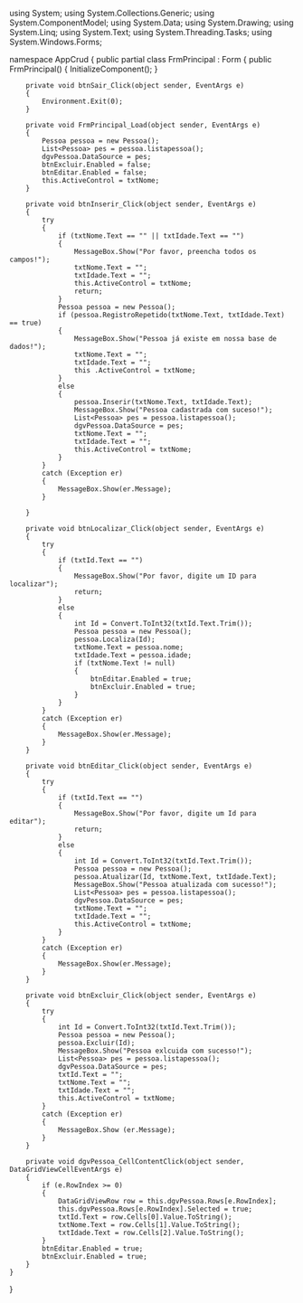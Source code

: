 using System;
using System.Collections.Generic;
using System.ComponentModel;
using System.Data;
using System.Drawing;
using System.Linq;
using System.Text;
using System.Threading.Tasks;
using System.Windows.Forms;

namespace AppCrud
{
    public partial class FrmPrincipal : Form
    {
        public FrmPrincipal()
        {
            InitializeComponent();
        }

        private void btnSair_Click(object sender, EventArgs e)
        {
            Environment.Exit(0);
        }

        private void FrmPrincipal_Load(object sender, EventArgs e)
        {
            Pessoa pessoa = new Pessoa();
            List<Pessoa> pes = pessoa.listapessoa();
            dgvPessoa.DataSource = pes;
            btnExcluir.Enabled = false; 
            btnEditar.Enabled = false;
            this.ActiveControl = txtNome;
        }

        private void btnInserir_Click(object sender, EventArgs e)
        {
            try 
            {
                if (txtNome.Text == "" || txtIdade.Text == "")
                {
                    MessageBox.Show("Por favor, preencha todos os campos!");
                    txtNome.Text = "";
                    txtIdade.Text = "";
                    this.ActiveControl = txtNome;
                    return;
                }
                Pessoa pessoa = new Pessoa();
                if (pessoa.RegistroRepetido(txtNome.Text, txtIdade.Text) == true)
                {
                    MessageBox.Show("Pessoa já existe em nossa base de dados!");
                    txtNome.Text = "";
                    txtIdade.Text = "";
                    this .ActiveControl = txtNome;
                }
                else
                {
                    pessoa.Inserir(txtNome.Text, txtIdade.Text);
                    MessageBox.Show("Pessoa cadastrada com suceso!");
                    List<Pessoa> pes = pessoa.listapessoa();
                    dgvPessoa.DataSource = pes;
                    txtNome.Text = "";
                    txtIdade.Text = "";
                    this.ActiveControl = txtNome;
                }
            } 
            catch (Exception er)
            {
                MessageBox.Show(er.Message);
            }

        }

        private void btnLocalizar_Click(object sender, EventArgs e)
        {
            try
            {
                if (txtId.Text == "")
                {
                    MessageBox.Show("Por favor, digite um ID para localizar");
                    return;
                }
                else
                {
                    int Id = Convert.ToInt32(txtId.Text.Trim());
                    Pessoa pessoa = new Pessoa();
                    pessoa.Localiza(Id);
                    txtNome.Text = pessoa.nome;
                    txtIdade.Text = pessoa.idade;
                    if (txtNome.Text != null)
                    {
                        btnEditar.Enabled = true;
                        btnExcluir.Enabled = true;
                    }
                }
            }
            catch (Exception er)
            {
                MessageBox.Show(er.Message);
            }
        }

        private void btnEditar_Click(object sender, EventArgs e)
        {
            try
            {
                if (txtId.Text == "")
                {
                    MessageBox.Show("Por favor, digite um Id para editar");
                    return;
                }
                else
                {
                    int Id = Convert.ToInt32(txtId.Text.Trim());
                    Pessoa pessoa = new Pessoa();
                    pessoa.Atualizar(Id, txtNome.Text, txtIdade.Text);
                    MessageBox.Show("Pessoa atualizada com sucesso!");
                    List<Pessoa> pes = pessoa.listapessoa();
                    dgvPessoa.DataSource = pes;
                    txtNome.Text = "";
                    txtIdade.Text = "";
                    this.ActiveControl = txtNome;
                }
            }
            catch (Exception er)
            {
                MessageBox.Show(er.Message);
            }
        }

        private void btnExcluir_Click(object sender, EventArgs e)
        {
            try
            {
                int Id = Convert.ToInt32(txtId.Text.Trim());
                Pessoa pessoa = new Pessoa();
                pessoa.Excluir(Id);
                MessageBox.Show("Pessoa exlcuida com sucesso!");
                List<Pessoa> pes = pessoa.listapessoa();
                dgvPessoa.DataSource = pes;
                txtId.Text = "";
                txtNome.Text = "";
                txtIdade.Text = "";
                this.ActiveControl = txtNome;
            }
            catch (Exception er)
            {
                MessageBox.Show (er.Message);
            }
        }

        private void dgvPessoa_CellContentClick(object sender, DataGridViewCellEventArgs e)
        {
            if (e.RowIndex >= 0)
            {
                DataGridViewRow row = this.dgvPessoa.Rows[e.RowIndex];
                this.dgvPessoa.Rows[e.RowIndex].Selected = true;
                txtId.Text = row.Cells[0].Value.ToString();
                txtNome.Text = row.Cells[1].Value.ToString();
                txtIdade.Text = row.Cells[2].Value.ToString();
            }
            btnEditar.Enabled = true;
            btnExcluir.Enabled = true;
        }
    }
}

